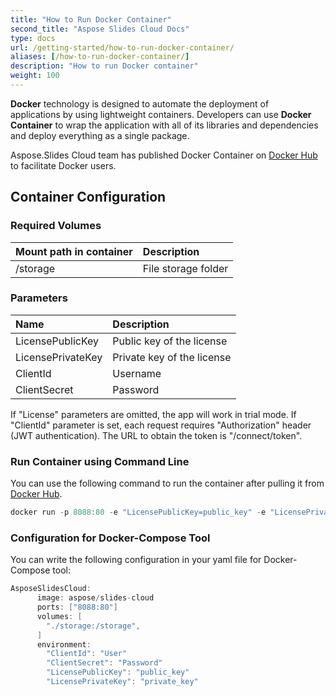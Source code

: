 ```yaml
---
title: "How to Run Docker Container"
second_title: "Aspose Slides Cloud Docs"
type: docs
url: /getting-started/how-to-run-docker-container/
aliases: [/how-to-run-docker-container/]
description: "How to run Docker container"
weight: 100
---
```


**Docker** technology is designed to automate the deployment of applications by using lightweight containers. 
Developers can use **Docker Container** to wrap the application with all of its libraries and dependencies and deploy everything as a single package.

Aspose.Slides Cloud team has published Docker Container on [Docker Hub](https://hub.docker.com/r/aspose/slides-cloud) to facilitate Docker users.

## Container Configuration

### Required Volumes

|Mount path in container|Description|
| :- | :- |
|/storage|File storage folder|

### Parameters

|Name|Description|
| :- | :- |
|LicensePublicKey|Public key of the license|
|LicensePrivateKey|Private key of the license|
|ClientId|Username|
|ClientSecret|Password|

If "License" parameters are omitted, the app will work in trial mode. If "ClientId" parameter is set, each request requires "Authorization" header (JWT authentication). 
The URL to obtain the token is "/connect/token".

### Run Container using Command Line

You can use the following command to run the container after pulling it from [Docker Hub](https://href.li/?https://hub.docker.com/r/aspose/slides-cloud).

```JAVA
docker run -p 8088:80 -e "LicensePublicKey=public_key" -e "LicensePrivateKey=private_key" -v "/data:/storage" aspose/slides-cloud
```

### Configuration for Docker-Compose Tool

You can write the following configuration in your yaml file for Docker-Compose tool:

```JAVA
AsposeSlidesCloud:
      image: aspose/slides-cloud
      ports: ["8088:80"]
      volumes: [
        "./storage:/storage",
      ]
      environment:
        "ClientId": "User"
        "ClientSecret": "Password"
        "LicensePublicKey": "public_key"
        "LicensePrivateKey": "private_key"
```
